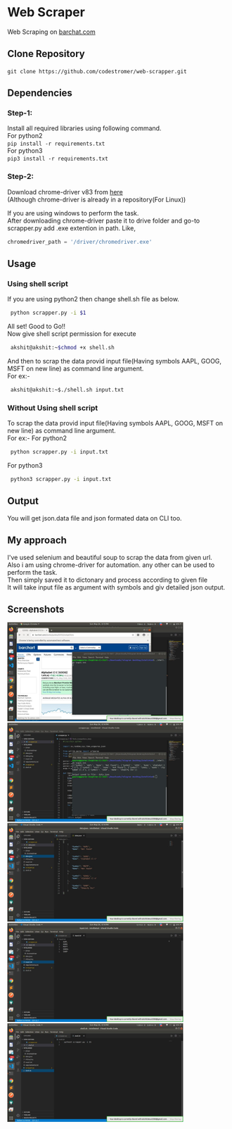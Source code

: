 # Web Scraper

Web Scraping on [barchat.com](https://www.barchart.com/stocks/quotes/GOOG/competitors)

## Clone Repository
```git clone https://github.com/codestromer/web-scrapper.git```

## Dependencies
### Step-1:
Install all required libraries using following command.<br/>
For python2<br/>
```pip install -r requirements.txt```<br/>
For python3<br/>
```pip3 install -r requirements.txt```<br/>

### Step-2:
Download chrome-driver v83 from [here](https://chromedriver.storage.googleapis.com/index.html?path=83.0.4103.39/)<br/>
(Although chrome-driver is already in a repository(For Linux))

If you are using windows to perform the task.<br/>
After downloading chrome-driver paste it to drive folder and go-to scrapper.py add .exe extention in path. Like,

```python
chromedriver_path = '/driver/chromedriver.exe'
```

## Usage
### Using shell script
If you are using python2 then change shell.sh file as below.
```bash
 python scrapper.py -i $1
```
All set! Good to Go!!<br/>
Now give shell script permission for execute<br/>
```bash
 akshit@akshit:~$chmod +x shell.sh
```
And then to scrap the data provid input file(Having symbols AAPL, GOOG, MSFT on new line) as command line argument.<br/>
For ex:-
```bash
 akshit@akshit:~$./shell.sh input.txt
```

### Without Using shell script
To scrap the data provid input file(Having symbols AAPL, GOOG, MSFT on new line) as command line argument.<br/>
For ex:-
For python2
```bash
 python scrapper.py -i input.txt
```
For python3
```bash
 python3 scrapper.py -i input.txt
```

## Output
You will get json.data file and json formated data on CLI too.

## My approach

I've used selenium and beautiful soup to scrap the data from given url.<br/>
Also i am using chrome-driver for automation. any other can be used to perform the task.<br/>
Then simply saved it to dictonary and process according to given file<br/>
It will take input file as argument with symbols and giv detailed json output.<br/>

## Screenshots
<img src="https://github.com/codestromer/web-scrapper/blob/master/Screenshot/1.jpg" width="400">

<img src="https://github.com/codestromer/web-scrapper/blob/master/Screenshot/2.jpg" width="400">

<img src="https://github.com/codestromer/web-scrapper/blob/master/Screenshot/3.jpg" width="400">

<img src="https://github.com/codestromer/web-scrapper/blob/master/Screenshot/4.jpg" width="400">

<img src="https://github.com/codestromer/web-scrapper/blob/master/Screenshot/5.jpg" width="400">
